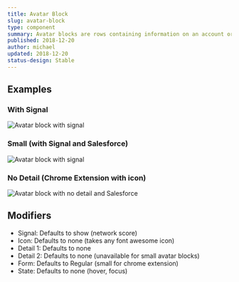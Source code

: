 ```yaml
---
title: Avatar Block
slug: avatar-block
type: component
summary: Avatar blocks are rows containing information on an account or a contact. They consist of several elements - The title is the Account/Contact Name, Two details hyphen-delineated (Accounts only one, domain, and Contacts, Job Title, Account name), a Signal, and an icon. If one or zero details, remove hypen. Chrome Extension Avatar blocks can only have 1 detail.
published: 2018-12-20
author: michael
updated: 2018-12-20
status-design: Stable
---
```


##  Examples

### With Signal
![Avatar block with signal](/static/images/avatar-block-signal.png)

### Small (with Signal and Salesforce)
![Avatar block with signal](/static/images/avatar-block-small-signal-salesforce.png)

### No Detail (Chrome Extension with icon)
![Avatar block with no detail and Salesforce](/static/images/avatar-block-no-detail-ce-icon.png)

## Modifiers
* Signal: Defaults to show (network score)
* Icon: Defaults to none (takes any font awesome icon)
* Detail 1: Defaults to none
* Detail 2: Defaults to none (unavailable for small avatar blocks)
* Form: Defaults to Regular (small for chrome extension)
* State: Defaults to none (hover, focus)